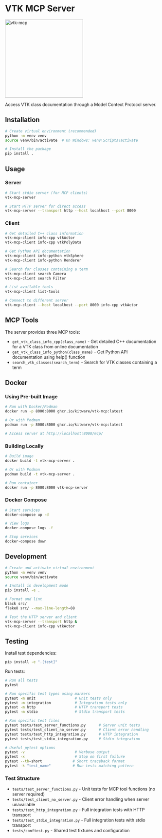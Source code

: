 # VTK MCP Server

<img width="256" height="256" alt="vtk-mcp" src="https://github.com/user-attachments/assets/f1e8fc6d-2f51-4a15-8d02-12a05074dded" />

Access VTK class documentation through a Model Context Protocol server.

## Installation

```bash
# Create virtual environment (recommended)
python -m venv venv
source venv/bin/activate  # On Windows: venv\Scripts\activate

# Install the package
pip install .
```

## Usage

### Server

```bash
# Start stdio server (for MCP clients)
vtk-mcp-server

# Start HTTP server for direct access
vtk-mcp-server --transport http --host localhost --port 8000
```

### Client

```bash
# Get detailed C++ class information
vtk-mcp-client info-cpp vtkActor
vtk-mcp-client info-cpp vtkPolyData

# Get Python API documentation
vtk-mcp-client info-python vtkSphere
vtk-mcp-client info-python Renderer

# Search for classes containing a term
vtk-mcp-client search Camera
vtk-mcp-client search Filter

# List available tools
vtk-mcp-client list-tools

# Connect to different server
vtk-mcp-client --host localhost --port 8000 info-cpp vtkActor
```

## MCP Tools

The server provides three MCP tools:
- `get_vtk_class_info_cpp(class_name)` - Get detailed C++ documentation for a VTK class from online documentation
- `get_vtk_class_info_python(class_name)` - Get Python API documentation using help() function
- `search_vtk_classes(search_term)` - Search for VTK classes containing a term

## Docker

### Using Pre-built Image

```bash
# Run with Docker/Podman
docker run -p 8000:8000 ghcr.io/kitware/vtk-mcp:latest

# Or with Podman
podman run -p 8000:8000 ghcr.io/kitware/vtk-mcp:latest

# Access server at http://localhost:8000/mcp/
```

### Building Locally

```bash
# Build image
docker build -t vtk-mcp-server .

# Or with Podman
podman build -t vtk-mcp-server .

# Run container
docker run -p 8000:8000 vtk-mcp-server
```

### Docker Compose

```bash
# Start services
docker-compose up -d

# View logs
docker-compose logs -f

# Stop services
docker-compose down
```

## Development

```bash
# Create and activate virtual environment
python -m venv venv
source venv/bin/activate

# Install in development mode
pip install -e .

# Format and lint
black src/
flake8 src/ --max-line-length=88

# Test the HTTP server and client
vtk-mcp-server --transport http &
vtk-mcp-client info-cpp vtkActor
```

## Testing

Install test dependencies:

```bash
pip install -e ".[test]"
```

Run tests:

```bash
# Run all tests
pytest

# Run specific test types using markers
pytest -m unit                  # Unit tests only
pytest -m integration           # Integration tests only
pytest -m http                  # HTTP transport tests
pytest -m stdio                 # Stdio transport tests

# Run specific test files
pytest tests/test_server_functions.py      # Server unit tests
pytest tests/test_client_no_server.py      # Client error handling
pytest tests/test_http_integration.py      # HTTP integration
pytest tests/test_stdio_integration.py     # Stdio integration

# Useful pytest options
pytest -v                       # Verbose output
pytest -x                       # Stop on first failure
pytest --tb=short              # Short traceback format
pytest -k "test_name"          # Run tests matching pattern
```

### Test Structure

- `tests/test_server_functions.py` - Unit tests for MCP tool functions (no server required)
- `tests/test_client_no_server.py` - Client error handling when server unavailable
- `tests/test_http_integration.py` - Full integration tests with HTTP transport
- `tests/test_stdio_integration.py` - Full integration tests with stdio transport
- `tests/conftest.py` - Shared test fixtures and configuration
